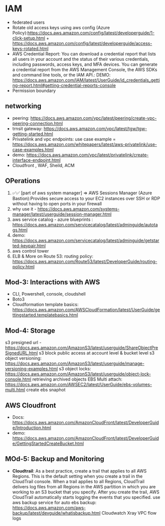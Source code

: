 # IAM 
- federated users
- Rotate old access keys using aws config (Azure Policy):https://docs.aws.amazon.com/config/latest/developerguide/1-click-setup.html + https://docs.aws.amazon.com/config/latest/developerguide/access-keys-rotated.html
- AWS Credential Report: You can download a credential report that lists all users in your account and the status of their various credentials, including passwords, access keys, and MFA devices. You can generate a credential report from the AWS Management Console, the AWS SDKs and command line tools, or the IAM API.: DEMO: https://docs.aws.amazon.com/IAM/latest/UserGuide/id_credentials_getting-report.html#getting-credential-reports-console
- Permission boundary
## networking 
- peering: https://docs.aws.amazon.com/vpc/latest/peering/create-vpc-peering-connection.html
- trnsit gateway: https://docs.aws.amazon.com/vpc/latest/tgw/tgw-getting-started.html
- Privatelink and vpc endpoints: use case example = https://docs.aws.amazon.com/whitepapers/latest/aws-privatelink/use-case-examples.html
- demo: https://docs.aws.amazon.com/vpc/latest/privatelink/create-interface-endpoint.html
- Cloudfront , WAF, Sheild, ACM
## OPerations 
1. ✅✅ [part of aws system manager] => AWS Sessions Manager (Azure Bastion):Provides secure access to your EC2 instances over SSH or RDP without having to open ports in your firewall
2. why use it - https://docs.aws.amazon.com/systems-manager/latest/userguide/session-manager.html
3. aws service catalog - azure blueprints : https://docs.aws.amazon.com/servicecatalog/latest/adminguide/autotags.html
4. demo: https://docs.aws.amazon.com/servicecatalog/latest/adminguide/getstarted-keypair.html
5. aws control tower
6. ELB & More on Route 53:
routing policy: https://docs.aws.amazon.com/Route53/latest/DeveloperGuide/routing-policy.html

## Mod-3: Interactions with AWS
- CLI, Powershell, console, cloudshell
- Boto3
- Cloudformation template basics: https://docs.aws.amazon.com/AWSCloudFormation/latest/UserGuide/gettingstarted.templatebasics.html

## Mod-4: Storage 
s3 presigned url - https://docs.aws.amazon.com/AmazonS3/latest/userguide/ShareObjectPreSignedURL.html
s3 block public access at account level & bucket level
s3 object versioning: https://docs.aws.amazon.com/AmazonS3/latest/userguide/manage-versioning-examples.html
s3 object locks: https://docs.aws.amazon.com/AmazonS3/latest/userguide/object-lock-console.html
retrieving archived objects
EBS Multi attach: https://docs.aws.amazon.com/AWSEC2/latest/UserGuide/ebs-volumes-multi.html
create ebs snaphot

## AWS Cloudfront
- Docs: https://docs.aws.amazon.com/AmazonCloudFront/latest/DeveloperGuide/Introduction.html
- demo: https://docs.aws.amazon.com/AmazonCloudFront/latest/DeveloperGuide/GettingStartedCreateBucket.html
## MOd-5: Backup and Monitoring
- **Cloudtrail**: As a best practice, create a trail that applies to all AWS Regions. This is the default setting when you create a trail in the CloudTrail console. When a trail applies to all Regions, CloudTrail delivers log files from all Regions in the AWS partition in which you are working to an S3 bucket that you specify. After you create the trail, AWS CloudTrail automatically starts logging the events that you specified.
use aws backup service for auto ebs backup: https://docs.aws.amazon.com/aws-backup/latest/devguide/whatisbackup.html
Cloudwatch
Xray
VPC flow logs
